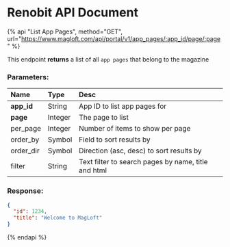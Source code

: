 # Renobit API Document

{% api "List App Pages", method="GET", url="https://www.magloft.com/api/portal/v1/app_pages/:app_id/page/:page" %}

This endpoint **returns** a list of all `app pages` that belong to the magazine

### Parameters:

| Name       | Type    | Desc                                                |
| :--------- | :------ | :-------------------------------------------------- |
| **app_id** | String  | App ID to list app pages for                        |
| **page**   | Integer | The page to list                                    |
| per_page   | Integer | Number of items to show per page                    |
| order_by   | Symbol  | Field to sort results by                            |
| order_dir  | Symbol  | Direction (asc, desc) to sort results by            |
| filter     | String  | Text filter to search pages by name, title and html |

### Response:

```json
{
  "id": 1234,
  "title": "Welcome to MagLoft"
}
```

{% endapi %}